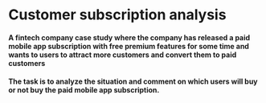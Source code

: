 <h1>Customer subscription analysis</h1>
<h4>A fintech company case study where the company has released a paid mobile app subscription with free premium features for some time and wants to users to attract more customers and convert them to paid customers</h4>
<h4>The task is to analyze the situation and comment on which users will buy or not buy the paid mobile app subscription.</h4>

